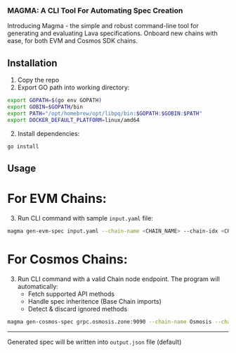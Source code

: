 ### MAGMA: A CLI Tool For Automating Spec Creation
Introducing Magma - the simple and robust command-line tool for generating and evaluating Lava specifications.
Onboard new chains with ease, for both EVM and Cosmos SDK chains.

## Installation

1. Copy the repo
2. Export GO path into working directory:
```bash
export GOPATH=$(go env GOPATH) 
export GOBIN=$GOPATH/bin 
export PATH="/opt/homebrew/opt/libpq/bin:$GOPATH:$GOBIN:$PATH" 
export DOCKER_DEFAULT_PLATFORM=linux/amd64
```

2. Install dependencies:
```bash
go install
```

## Usage
# For EVM Chains:
3. Run CLI command with sample `input.yaml` file:
```bash
magma gen-evm-spec input.yaml --chain-name <CHAIN_NAME> --chain-idx <CHAIN_IDX>
```

# For Cosmos Chains:
3. Run CLI command with a valid Chain node endpoint. The program will automatically:
    - Fetch supported API methods
    - Handle spec inheritence (Base Chain imports)
    - Detect & discard ignored methods

```bash
magma gen-cosmos-spec grpc.osmosis.zone:9090 --chain-name Osmosis --chain-idx COS3
```
-----

Generated spec will be written into `output.json` file (default)



